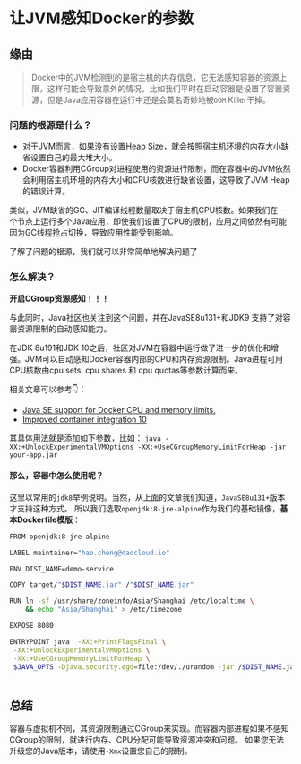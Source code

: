 # 让JVM感知Docker的参数
## 缘由
> Docker中的JVM检测到的是宿主机的内存信息，它无法感知容器的资源上限，这样可能会导致意外的情况。比如我们平时在启动容器是设置了容器资源，但是Java应用容器在运行中还是会莫名奇妙地被`OOM` Killer干掉。

### 问题的根源是什么？
- 对于JVM而言，如果没有设置Heap Size，就会按照宿主机环境的内存大小缺省设置自己的最大堆大小。
- Docker容器利用CGroup对进程使用的资源进行限制，而在容器中的JVM依然会利用宿主机环境的内存大小和CPU核数进行缺省设置，这导致了JVM
Heap的错误计算。

类似，JVM缺省的GC、JIT编译线程数量取决于宿主机CPU核数。如果我们在一个节点上运行多个Java应用，即使我们设置了CPU的限制，应用之间依然有可能因为GC线程抢占切换，导致应用性能受到影响。

了解了问题的根源，我们就可以非常简单地解决问题了

### 怎么解决？
**开启CGroup资源感知！！！**

与此同时，Java社区也关注到这个问题，并在JavaSE8u131+和JDK9 支持了对容器资源限制的自动感知能力。

在JDK 8u191和JDK 10之后，社区对JVM在容器中运行做了进一步的优化和增强。JVM可以自动感知Docker容器内部的CPU和内存资源限制。Java进程可用CPU核数由cpu sets, cpu shares 和 cpu quotas等参数计算而来。

相关文章可以参考👇：

- [Java SE support for Docker CPU and memory limits.](https://blogs.oracle.com/java-platform-group/java-se-support-for-docker-cpu-and-memory-limits)
- [Improved container integration 10](https://blog.docker.com/2018/04/improved-docker-container-integration-with-java-10/)

其具体用法就是添加如下参数，比如：
`java -XX:+UnlockExperimentalVMOptions -XX:+UseCGroupMemoryLimitForHeap -jar your-app.jar`

#### 那么，容器中怎么使用呢？
这里以常用的`jdk8`举例说明。当然，从上面的文章我们知道，`JavaSE8u131+`版本才支持这种方式。
所以我们选取`openjdk:8-jre-alpine`作为我们的基础镜像，**基本Dockerfile模版**：

```bash
FROM openjdk:8-jre-alpine

LABEL maintainer="hao.cheng@daocloud.io"

ENV DIST_NAME=demo-service

COPY target/"$DIST_NAME.jar" /"$DIST_NAME.jar"

RUN ln -sf /usr/share/zoneinfo/Asia/Shanghai /etc/localtime \
    && echo "Asia/Shanghai" > /etc/timezone

EXPOSE 8080

ENTRYPOINT java  -XX:+PrintFlagsFinal \
 -XX:+UnlockExperimentalVMOptions \
 -XX:+UseCGroupMemoryLimitForHeap \
 $JAVA_OPTS -Djava.security.egd=file:/dev/./urandom -jar /$DIST_NAME.jar
 
```

## 总结
容器与虚拟机不同，其资源限制通过CGroup来实现。而容器内部进程如果不感知CGroup的限制，就进行内存、CPU分配可能导致资源冲突和问题。
如果您无法升级您的Java版本，请使用`-Xmx`设置您自己的限制。


